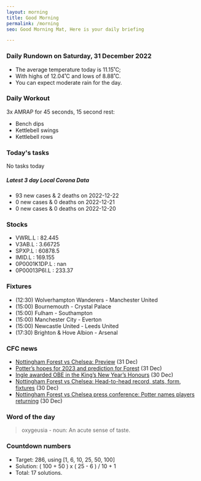 ```yaml
---
layout: morning
title: Good Morning
permalink: /morning
seo: Good Morning Mat, Here is your daily briefing

---
```


<!-- weather_marker starts -->
### Daily Rundown on Saturday, 31 December 2022

- The average temperature today is 11.15˚C;
- With highs of 12.04˚C and lows of 8.88˚C.
- You can expect moderate rain for the day.

<!-- weather_marker ends -->

### Daily Workout
<!-- workout_marker starts -->
3x AMRAP for 45 seconds, 15 second rest:

- Bench dips
- Kettlebell swings
- Kettlebell rows

<!-- workout_marker ends -->

### Today's tasks
<!-- task_marker starts -->
No tasks today
<!-- task_marker ends -->

<!-- c19_marker starts -->
##### Latest 3 day Local Corona Data

- 93 new cases & 2 deaths on 2022-12-22
- 0 new cases & 0 deaths on 2022-12-21
- 0 new cases & 0 deaths on 2022-12-20

<!-- c19_marker ends -->

### Stocks

<!-- stocks_marker starts -->

- VWRL.L : 82.445
- V3AB.L : 3.66725
- SPXP.L : 60878.5
- IMID.L : 169.155
- 0P0001K1DP.L : nan
- 0P00013P6I.L : 233.37

<!-- stocks_marker ends -->

### Fixtures

<!-- sports_marker starts -->

<ul>
<li>(12:30) Wolverhampton Wanderers - Manchester United</li>
<li>(15:00) Bournemouth - Crystal Palace</li>
<li>(15:00) Fulham - Southampton</li>
<li>(15:00) Manchester City - Everton</li>
<li>(15:00) Newcastle United - Leeds United</li>
<li>(17:30) Brighton & Hove Albion - Arsenal</li>
</ul>

<!-- sports_marker ends -->

### CFC news

<!-- cfc_marker starts -->
- [Nottingham Forest vs Chelsea: Preview](https://chelseafc.com/en/news/article/nottingham-forest-vs-chelsea-preview) (31 Dec)
- [Potter’s hopes for 2023 and prediction for Forest](https://chelseafc.com/en/news/article/potters-hopes-for-2023-and-prediction-for-forest) (31 Dec)
- [Ingle awarded OBE in the King’s New Year’s Honours](https://chelseafc.com/en/news/article/ingle-awarded-obe-in-the-kings-new-years-honours) (30 Dec)
- [Nottingham Forest vs Chelsea: Head-to-head record, stats, form, fixtures](https://chelseafc.com/en/news/article/nottingham-forest-vs-chelsea-head-to-head-record-stats-form-fixtures) (30 Dec)
- [Nottingham Forest vs Chelsea press conference: Potter names players returning](https://chelseafc.com/en/news/article/nottingham-forest-vs-chelsea-press-conference-potter-kovacic-ziyech) (30 Dec)

<!-- cfc_marker ends -->

### Word of the day
<!-- word_marker starts -->

 > oxygeusia - noun: An acute sense of taste.

<!-- word_marker ends -->

### Countdown numbers
<!-- game_marker starts -->

- Target: 286, using [1, 6, 10, 25, 50, 100]
- Solution: ( 100 + 50 ) x ( 25 - 6 ) / 10 + 1
- Total: 17 solutions.

<!-- game_marker ends -->